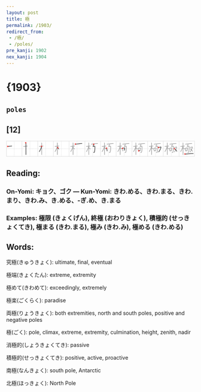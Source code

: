 ```yaml
---
layout: post
title: 極
permalink: /1903/
redirect_from:
 - /極/
 - /poles/
pre_kanji: 1902
nex_kanji: 1904
---
```


# {1903}

## `poles`

## [12]

<div class="stroke"><img src="../images/E6A5B5.png" /></div>

## Reading:

### On-Yomi: キョク、ゴク &mdash; Kun-Yomi: きわ.める、きわ.まる、きわ.まり、きわ.み、き.める、-ぎ.め、き.まる

### Examples: 極限 (きょくげん), 終極 (おわりきょく), 積極的 (せっきょくてき), 極まる (きわ.まる), 極み (きわ.み), 極める (きわ.める)

## Words:

究極(きゅうきょく): ultimate, final, eventual

極端(きょくたん): extreme, extremity

極めて(きわめて): exceedingly, extremely

極楽(ごくらく): paradise

両極(りょうきょく): both extremities, north and south poles, positive and negative poles

極(ごく): pole, climax, extreme, extremity, culmination, height, zenith, nadir

消極的(しょうきょくてき): passive

積極的(せっきょくてき): positive, active, proactive

南極(なんきょく): south pole, Antarctic

北極(ほっきょく): North Pole
